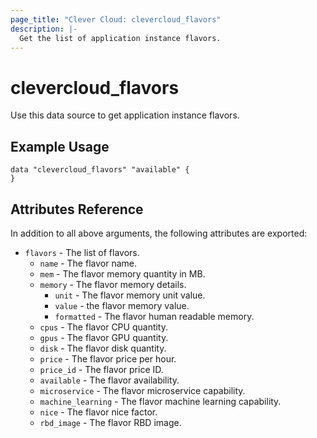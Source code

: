 ```yaml
---
page_title: "Clever Cloud: clevercloud_flavors"
description: |-
  Get the list of application instance flavors.
---
```


# clevercloud_flavors

Use this data source to get application instance flavors.

## Example Usage

```hcl
data "clevercloud_flavors" "available" {
}
```

## Attributes Reference

In addition to all above arguments, the following attributes are exported:

- `flavors` - The list of flavors.
  - `name` - The flavor name.
  - `mem` - The flavor memory quantity in MB.
  - `memory` - The flavor memory details.
    - `unit` - The flavor memory unit value.
    - `value` - the flavor memory value.
    - `formatted` - The flavor human readable memory.
  - `cpus` - The flavor CPU quantity.
  - `gpus` - The flavor GPU quantity.
  - `disk` - The flavor disk quantity.
  - `price` - The flavor price per hour.
  - `price_id` - The flavor price ID.
  - `available` - The flavor availability.
  - `microservice` - The flavor microservice capability.
  - `machine_learning` - The flavor machine learning capability.
  - `nice` - The flavor nice factor.
  - `rbd_image` - The flavor RBD image.
